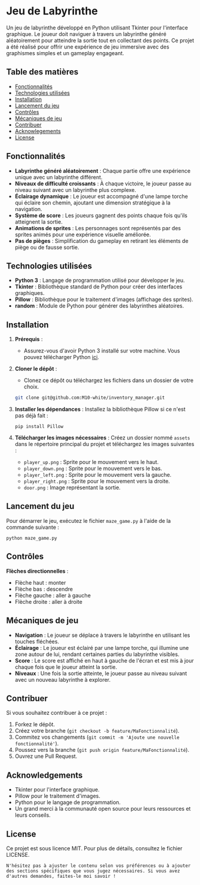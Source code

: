 # Jeu de Labyrinthe

Un jeu de labyrinthe développé en Python utilisant Tkinter pour l'interface graphique. Le joueur doit naviguer à travers un labyrinthe généré aléatoirement pour atteindre la sortie tout en collectant des points. Ce projet a été réalisé pour offrir une expérience de jeu immersive avec des graphismes simples et un gameplay engageant.

## Table des matières

- [Fonctionnalités](#fonctionnalités)
- [Technologies utilisées](#technologies-utilisées)
- [Installation](#installation)
- [Lancement du jeu](#lancement-du-jeu)
- [Contrôles](#contrôles)
- [Mécaniques de jeu](#mécaniques-de-jeu)
- [Contribuer](#contribuer)
- [Acknowlegements](#acknowledgements)
- [License](#license)

## Fonctionnalités

- **Labyrinthe généré aléatoirement** : Chaque partie offre une expérience unique avec un labyrinthe différent.
- **Niveaux de difficulté croissants** : À chaque victoire, le joueur passe au niveau suivant avec un labyrinthe plus complexe.
- **Éclairage dynamique** : Le joueur est accompagné d'une lampe torche qui éclaire son chemin, ajoutant une dimension stratégique à la navigation.
- **Système de score** : Les joueurs gagnent des points chaque fois qu'ils atteignent la sortie.
- **Animations de sprites** : Les personnages sont représentés par des sprites animés pour une expérience visuelle améliorée.
- **Pas de pièges** : Simplification du gameplay en retirant les éléments de piège ou de fausse sortie.

## Technologies utilisées

- **Python 3** : Langage de programmation utilisé pour développer le jeu.
- **Tkinter** : Bibliothèque standard de Python pour créer des interfaces graphiques.
- **Pillow** : Bibliothèque pour le traitement d'images (affichage des sprites).
- **random** : Module de Python pour générer des labyrinthes aléatoires.

## Installation

1. **Prérequis** :
   - Assurez-vous d'avoir Python 3 installé sur votre machine. Vous pouvez télécharger Python [ici](https://www.python.org/downloads/).

2. **Cloner le dépôt** :
   - Clonez ce dépôt ou téléchargez les fichiers dans un dossier de votre choix.

   ```bash
   git clone git@github.com:M10-white/inventory_manager.git
   ```

3. **Installer les dépendances** :
   Installez la bibliothèque Pillow si ce n'est pas déjà fait :

   ```
   pip install Pillow
   ```

4. **Télécharger les images nécessaires** :
   Créez un dossier nommé `assets` dans le répertoire principal du projet et téléchargez les images suivantes :
   - `player_up.png` : Sprite pour le mouvement vers le haut.
   - `player_down.png` : Sprite pour le mouvement vers le bas.
   - `player_left.png` : Sprite pour le mouvement vers la gauche.
   - `player_right.png` : Sprite pour le mouvement vers la droite.
   - `door.png` : Image représentant la sortie.

## Lancement du jeu

Pour démarrer le jeu, exécutez le fichier `maze_game.py` à l'aide de la commande suivante :

```
python maze_game.py
```

## Contrôles

**Flèches directionnelles** :
- Flèche haut : monter
- Flèche bas : descendre
- Flèche gauche : aller à gauche
- Flèche droite : aller à droite

## Mécaniques de jeu

- **Navigation** : Le joueur se déplace à travers le labyrinthe en utilisant les touches fléchées.
- **Éclairage** : Le joueur est éclairé par une lampe torche, qui illumine une zone autour de lui, rendant certaines parties du labyrinthe visibles.
- **Score** : Le score est affiché en haut à gauche de l'écran et est mis à jour chaque fois que le joueur atteint la sortie.
- **Niveaux** : Une fois la sortie atteinte, le joueur passe au niveau suivant avec un nouveau labyrinthe à explorer.

## Contribuer

Si vous souhaitez contribuer à ce projet :

1. Forkez le dépôt.
2. Créez votre branche (`git checkout -b feature/MaFonctionnalité`).
3. Commitez vos changements (`git commit -m 'Ajoute une nouvelle fonctionnalité'`).
4. Poussez vers la branche (`git push origin feature/MaFonctionnalité`).
5. Ouvrez une Pull Request.

## Acknowledgements

- Tkinter pour l'interface graphique.
- Pillow pour le traitement d'images.
- Python pour le langage de programmation.
- Un grand merci à la communauté open source pour leurs ressources et leurs conseils.

## License

Ce projet est sous licence MIT. Pour plus de détails, consultez le fichier LICENSE.

```
N'hésitez pas à ajuster le contenu selon vos préférences ou à ajouter des sections spécifiques que vous jugez nécessaires. Si vous avez d'autres demandes, faites-le moi savoir !
```
